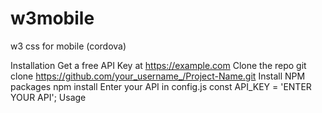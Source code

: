 # w3mobile
 w3 css for mobile (cordova)


Installation
Get a free API Key at https://example.com
Clone the repo
git clone https://github.com/your_username_/Project-Name.git
Install NPM packages
npm install
Enter your API in config.js
const API_KEY = 'ENTER YOUR API';
Usage